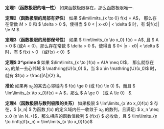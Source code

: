 __定理1（函数极限的唯一性）__ 如果函数极限存在，那么函数极限唯一.

__定理2（函数极限的局部有界性）__ 如果 $\lim\limits_{x \to 0} f(x) = A$， 那么存在常数 $M>0$ 和 $ \delta > 0 $，使得当 $ 0 < | x-x0 | < \delta $ 时，有 $|f(x)| \le M $.

__定理3（函数极限的局部保号性）__ 如果 $ \lim\limits_{x \to x_0} f(x)  = A$, 且 $ A > 0 $ (或$A < 0$)，那么存在常数 $ \delta > 0 $，使得当 $ 0< |x - x0| < \delta $ 时，有 $ f(x) > 0 （或f(x) < 0）$

__定理$ 3^\prime $__  如果 $\lim\limits_{x \to }f(x) = A(A \neq 0)$， 那么就存在 $x_0$ 的某一去心邻域 $ \mathring{U}(x_0) $，当 $ x \in \mathring{U}(x_0)$ 时，就有 $f(x) > \frac{|A|}{2} $。

__推论__ 如果再 $x_0$的某去心邻域内 $ f(x) \ge 0 (或 f(x) \le 0) $，而且 $ \lim\limits_{x \to x_0}f(x) = A $，那么 $ A \ge 0 （或 A \le 0） $.


__定理4（函数极限与数列极限的关系）__ 如果极限 $ \lim\limits_{x \to x_0}f(x) $ 存在，$ |x_n| $ 为函数 $f(x)$ 的定义域内任一收敛于 $x_0$ 的数列，且满足: $ x_n \neq x_0 (n \in N_+)$，那么相应的函数值数列 $ \{f(x)\} $ 必收敛，且 $ \lim\limits_{n \to \infty}f(x_n) = \lim\limits_{x \to x_0}f(x)$



 






